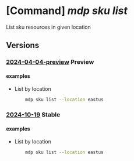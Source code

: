 # [Command] _mdp sku list_

List sku resources in given location

## Versions

### [2024-04-04-preview](/Resources/mgmt-plane/L3N1YnNjcmlwdGlvbnMve30vcHJvdmlkZXJzL21pY3Jvc29mdC5kZXZvcHNpbmZyYXN0cnVjdHVyZS9sb2NhdGlvbnMve30vc2t1cw==/2024-04-04-preview.xml) **Preview**

<!-- mgmt-plane /subscriptions/{}/providers/microsoft.devopsinfrastructure/locations/{}/skus 2024-04-04-preview -->

#### examples

- List by location
    ```bash
        mdp sku list --location eastus
    ```

### [2024-10-19](/Resources/mgmt-plane/L3N1YnNjcmlwdGlvbnMve30vcHJvdmlkZXJzL21pY3Jvc29mdC5kZXZvcHNpbmZyYXN0cnVjdHVyZS9sb2NhdGlvbnMve30vc2t1cw==/2024-10-19.xml) **Stable**

<!-- mgmt-plane /subscriptions/{}/providers/microsoft.devopsinfrastructure/locations/{}/skus 2024-10-19 -->

#### examples

- List by location
    ```bash
        mdp sku list --location eastus
    ```

